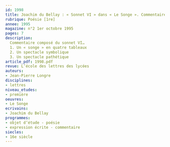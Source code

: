 ```yaml
---
id: 1998
title: Joachim du Bellay : « Sonnet VI » dans « Le Songe ». Commentaire composé 
rubrique: Poésie [1re]
annee: 1995
magazine: n°2 1er octobre 1995
pages: 7
description: 
  Commentaire composé du sonnet VI…
  1. Un « songe » en quatre tableaux
  2. Un spectacle symbolique
  3. Un spectacle pathétique
article_pdf: 1998.pdf
revue: L’école des lettres des lycées
auteurs:
- Jean-Pierre Longre
disciplines:
- lettres
niveau_etudes:
- première
oeuvres:
- Le Songe
ecrivains:
- Joachim du Bellay
programmes:
- objet d’étude - poésie
- expression écrite - commentaire
siecles:
- 16e siècle
---
```

